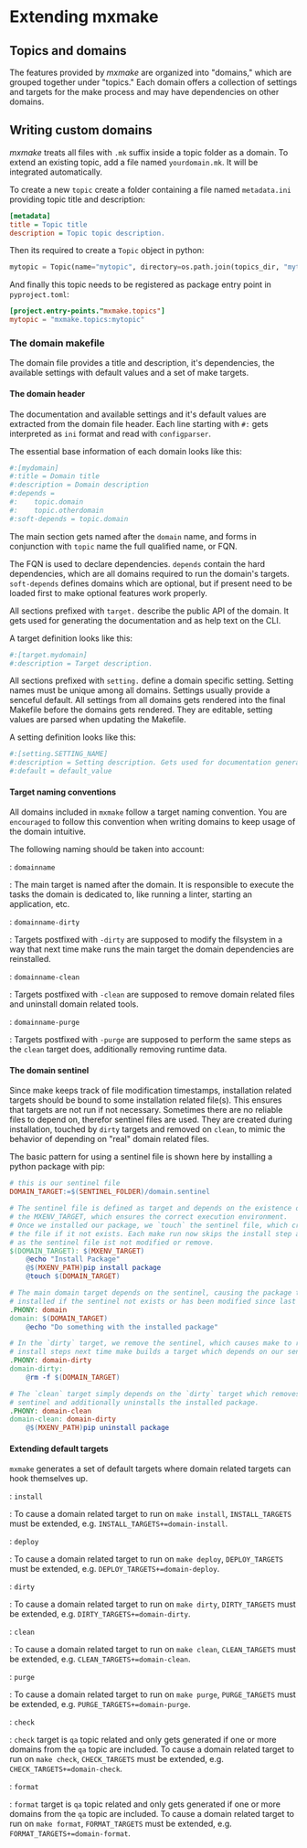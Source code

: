 # Extending mxmake

## Topics and domains

The features provided by *mxmake* are organized into "domains," which are grouped together under "topics."
Each domain offers a collection of settings and targets for the make process and may have dependencies on other domains.

## Writing custom domains

*mxmake* treats all files with `.mk` suffix inside a topic folder as a domain.
To extend an existing topic, add a file named `yourdomain.mk`.
It will be integrated automatically.

To create a new `topic` create a folder containing a file named `metadata.ini` providing topic title and description:

```ini
[metadata]
title = Topic title
description = Topic topic description.
```

Then its required to create a `Topic` object in python:

```python
mytopic = Topic(name="mytopic", directory=os.path.join(topics_dir, "mytopic"))
```

And finally this topic needs to be registered as package entry point in `pyproject.toml`:

```toml
[project.entry-points."mxmake.topics"]
mytopic = "mxmake.topics:mytopic"
```

### The domain makefile

The domain file provides a title and description, it's dependencies, the available settings with default values and a set of make targets.

#### The domain header

The documentation and available settings and it's default values are extracted from the domain file header.
Each line starting with `#:` gets interpreted as `ini` format and read with `configparser`.

The essential base information of each domain looks like this:

```makefile
#:[mydomain]
#:title = Domain title
#:description = Domain description
#:depends =
#:    topic.domain
#:    topic.otherdomain
#:soft-depends = topic.domain
```

The main section gets named after the `domain` name, and forms in conjunction with `topic` name the full qualified name, or FQN.

The FQN is used to declare dependencies.
`depends` contain the hard dependencies, which are all domains required to run the domain's targets.
`soft-depends` defines domains which are optional, but if present need to be loaded first to make optional features work properly.

All sections prefixed with `target.`  describe the public API of the domain.
It gets used for generating the documentation and as help text on the CLI.

A target definition looks like this:

```ini
#:[target.mydomain]
#:description = Target description.
```

All sections prefixed with `setting.` define a domain specific setting.
Setting names must be unique among all domains.
Settings usually provide a senceful default.
All settings from all domains gets rendered into the final Makefile before the domains gets rendered.
They are editable, setting values are parsed when updating the Makefile.

A setting definition looks like this:

```ini
#:[setting.SETTING_NAME]
#:description = Setting description. Gets used for documentation generation and as help text on the CLI.
#:default = default_value
```

#### Target naming conventions

All domains included in `mxmake` follow a target naming convention.
You are `encouraged` to follow this convention when writing domains to keep usage of the domain intuitive.

The following naming should be taken into account:

: `domainname`

  : The main target is named after the domain.
    It is responsible to execute the tasks the domain is dedicated to, like running a linter, starting an application, etc.

: `domainname-dirty`

  : Targets postfixed with `-dirty` are supposed to modify the filsystem in a way that next time make runs the main target the domain dependencies are reinstalled.

: `domainname-clean`

  : Targets postfixed with `-clean` are supposed to remove domain related files and uninstall domain related tools.

: `domainname-purge`

  : Targets postfixed with `-purge` are supposed to perform the same steps as the `clean` target does, additionally removing runtime data.

#### The domain sentinel

Since make keeps track of file modification timestamps, installation related targets should be bound to some installation related file(s).
This ensures that targets are not run if not necessary.
Sometimes there are no reliable files to depend on, therefor sentinel files are used.
They are created during installation, touched by `dirty` targets and removed on `clean`, to mimic the behavior of depending on "real" domain related files.

The basic pattern for using a sentinel file is shown here by installing a python package with pip:

```makefile
# this is our sentinel file
DOMAIN_TARGET:=$(SENTINEL_FOLDER)/domain.sentinel

# The sentinel file is defined as target and depends on the existence of
# the MXENV_TARGET, which ensures the correct execution environment.
# Once we installed our package, we `touch` the sentinel file, which creates
# the file if it not exists. Each make run now skips the install step as long
# as the sentinel file ist not modified or remove.
$(DOMAIN_TARGET): $(MXENV_TARGET)
	@echo "Install Package"
	@$(MXENV_PATH)pip install package
	@touch $(DOMAIN_TARGET)

# The main domain target depends on the sentinel, causing the package to be
# installed if the sentinel not exists or has been modified since last make run.
.PHONY: domain
domain: $(DOMAIN_TARGET)
	@echo "Do something with the installed package"

# In the `dirty` target, we remove the sentinel, which causes make to run the
# install steps next time make builds a target which depends on our sentinel.
.PHONY: domain-dirty
domain-dirty:
	@rm -f $(DOMAIN_TARGET)

# The `clean` target simply depends on the `dirty` target which removes the
# sentinel and additionally uninstalls the installed package.
.PHONY: domain-clean
domain-clean: domain-dirty
	@$(MXENV_PATH)pip uninstall package
```

#### Extending default targets

`mxmake` generates a set of default targets where domain related targets can hook themselves up.

: `install`

  : To cause a domain related target to run on `make install`, `INSTALL_TARGETS` must be extended, e.g. `INSTALL_TARGETS+=domain-install`.

: `deploy`

  : To cause a domain related target to run on `make deploy`, `DEPLOY_TARGETS` must be extended, e.g. `DEPLOY_TARGETS+=domain-deploy`.

: `dirty`

  : To cause a domain related target to run on `make dirty`, `DIRTY_TARGETS` must be extended, e.g. `DIRTY_TARGETS+=domain-dirty`.

: `clean`

  : To cause a domain related target to run on `make clean`, `CLEAN_TARGETS` must be extended, e.g. `CLEAN_TARGETS+=domain-clean`.

: `purge`

  : To cause a domain related target to run on `make purge`, `PURGE_TARGETS` must be extended, e.g. `PURGE_TARGETS+=domain-purge`.

: `check`

  : `check` target is `qa` topic related and only gets generated if one or more domains from the `qa` topic are included.
    To cause a domain related target to run on `make check`, `CHECK_TARGETS` must be extended, e.g. `CHECK_TARGETS+=domain-check`.

: `format`

  : `format` target is `qa` topic related and only gets generated if one or more domains from the `qa` topic are included.
    To cause a domain related target to run on `make format`, `FORMAT_TARGETS` must be extended, e.g. `FORMAT_TARGETS+=domain-format`.
